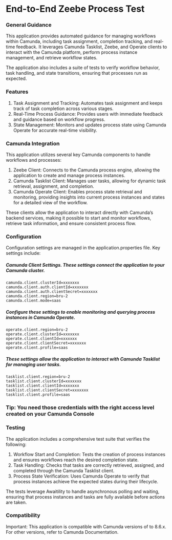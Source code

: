 # End-to-End Zeebe Process Test 

### General Guidance

This application provides automated guidance for managing workflows within Camunda, including task assignment, completion tracking, and real-time feedback. It leverages Camunda Tasklist, Zeebe, and Operate clients to interact with the Camunda platform, perform process instance management, and retrieve workflow states.

The application also includes a suite of tests to verify workflow behavior, task handling, and state transitions, ensuring that processes run as expected.


### Features
1. Task Assignment and Tracking: Automates task assignment and keeps track of task completion across various stages.
2. Real-Time Process Guidance: Provides users with immediate feedback and guidance based on workflow progress.
3. State Management: Monitors and updates process state using Camunda Operate for accurate real-time visibility.

### Camunda Integration

This application utilizes several key Camunda components to handle workflows and processes:

1. Zeebe Client: Connects to the Camunda process engine, allowing the application to create and manage process instances.
2. Camunda Tasklist Client: Manages user tasks, allowing for dynamic task retrieval, assignment, and completion.
3. Camunda Operate Client: Enables process state retrieval and monitoring, providing insights into current process instances and states for a detailed view of the workflow.

These clients allow the application to interact directly with Camunda’s backend services, making it possible to start and monitor workflows, retrieve task information, and ensure consistent process flow.

### Configuration

Configuration settings are managed in the application.properties file. Key settings include:

##### Camunda Client Settings. These settings connect the application to your Camunda cluster.
``` 
camunda.client.clusterId=xxxxxxx
camunda.client.auth.clientId=xxxxxxx
camunda.client.auth.clientSecret=xxxxxxx
camunda.client.region=bru-2
camunda.client.mode=saas
```

##### Configure these settings to enable monitoring and querying process instances in Camunda Operate.
```
operate.client.region=bru-2
operate.client.clusterId=xxxxxxx
operate.client.clientId=xxxxxxx
operate.client.clientSecret=xxxxxxx
operate.client.profile=saas
```

##### These settings allow the application to interact with Camunda Tasklist for managing user tasks.
```
tasklist.client.region=bru-2
tasklist.client.clusterId=xxxxxxx
tasklist.client.clientId=xxxxxxx
tasklist.client.clientSecret=xxxxxxx
tasklist.client.profile=saas
```

### Tip: You need those credentials with the right access level created on your Camunda Console
### Testing

The application includes a comprehensive test suite that verifies the following:

1. Workflow Start and Completion: Tests the creation of process instances and ensures workflows reach the desired completion state.
2. Task Handling: Checks that tasks are correctly retrieved, assigned, and completed through the Camunda Tasklist client.
3. Process State Verification: Uses Camunda Operate to verify that process instances achieve the expected states during their lifecycle.

The tests leverage Awaitility to handle asynchronous polling and waiting, ensuring that process instances and tasks are fully available before actions are taken.

### Compatibility

Important: This application is compatible with Camunda versions of to 8.6.x. For other versions, refer to Camunda Documentation.
